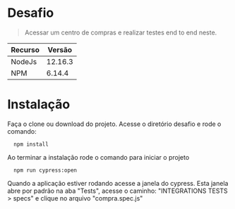 # Desafio 

> Acessar um centro de compras e realizar testes end to end neste.


| Recurso | Versão |
| ------ | ------ |
| NodeJs | 12.16.3 |
| NPM | 6.14.4 |

# Instalação

Faça o clone ou download do projeto.
Acesse o diretório desafio e rode o comando:

```
  npm install
```

Ao terminar a instalação rode o comando para iniciar o projeto
```
  npm run cypress:open
```

Quando a aplicação estiver rodando acesse a janela do cypress. Esta janela abre por padrão na aba "Tests", acesse o caminho: "INTEGRATIONS TESTS > specs" e clique no arquivo "compra.spec.js"   
